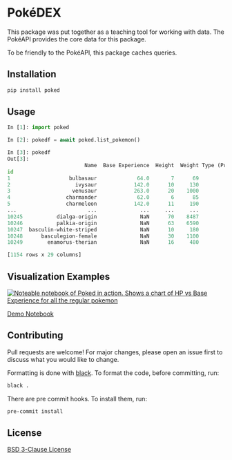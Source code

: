 # PokéDEX

This package was put together as a teaching tool for working with data. The PokéAPI provides the core data for this package.

To be friendly to the PokéAPI, this package caches queries.

## Installation

```bash
pip install poked
```

## Usage

```python
In [1]: import poked

In [2]: pokedf = await poked.list_pokemon()

In [3]: pokedf
Out[3]:
                         Name  Base Experience  Height  Weight Type (Primary) Type (Secondary)   HP  ...   Baby  Mythical  Legendary                      Evolution Chain  Evolution Chain Length   Color      Shape
id                                                                                                   ...
1                   bulbasaur             64.0       7      69          grass           poison   45  ...  False     False      False       [bulbasaur, ivysaur, venusaur]                     3.0   green  quadruped
2                     ivysaur            142.0      10     130          grass           poison   60  ...  False     False      False       [bulbasaur, ivysaur, venusaur]                     3.0   green  quadruped
3                    venusaur            263.0      20    1000          grass           poison   80  ...  False     False      False       [bulbasaur, ivysaur, venusaur]                     3.0   green  quadruped
4                  charmander             62.0       6      85           fire             None   39  ...  False     False      False  [charmander, charmeleon, charizard]                     3.0     red    upright
5                  charmeleon            142.0      11     190           fire             None   58  ...  False     False      False  [charmander, charmeleon, charizard]                     3.0     red    upright
...                       ...              ...     ...     ...            ...              ...  ...  ...    ...       ...        ...                                  ...                     ...     ...        ...
10245           dialga-origin              NaN      70    8487          steel           dragon  100  ...  False     False       True                             [dialga]                     1.0   white  quadruped
10246           palkia-origin              NaN      63    6590          water           dragon   90  ...  False     False       True                             [palkia]                     1.0  purple    upright
10247  basculin-white-striped              NaN      10     180          water             None   70  ...  False     False      False                           [basculin]                     1.0   green       fish
10248      basculegion-female              NaN      30    1100          water            ghost  120  ...  False     False      False                                 None                     NaN   green       fish
10249        enamorus-therian              NaN      16     480          fairy           flying   74  ...  False     False       True                                 None                     NaN    pink       arms

[1154 rows x 29 columns]
```

## Visualization Examples

[![Noteable notebook of Poked in action. Shows a chart of HP vs Base Experience for all the regular pokemon](https://user-images.githubusercontent.com/836375/215500425-f475a39c-0cb8-4b38-a883-72f793b67e90.png)
](https://app.noteable.io/f/ef4018a1-c483-40ad-8c70-5a3e1a47b5a9/Pok%C3%A9DataExploration.ipynb)

[Demo Notebook](https://app.noteable.io/f/ef4018a1-c483-40ad-8c70-5a3e1a47b5a9/Pok%C3%A9DataExploration.ipynb)

## Contributing

Pull requests are welcome! For major changes, please open an issue first to discuss what you would like to change.

Formatting is done with [black](https://black.readthedocs.io/en/stable/). To format the code, before committing, run:

```bash
black .
```

There are pre commit hooks. To install them, run:

```bash
pre-commit install
```

## License

[BSD 3-Clause License](https://choosealicense.com/licenses/bsd-3-clause/)

